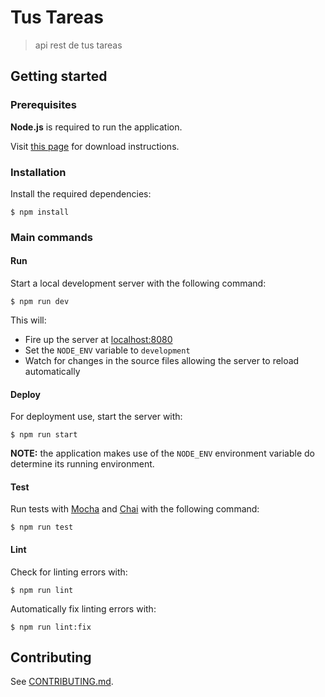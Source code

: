 # Tus Tareas

> api rest de tus tareas

## Getting started

### Prerequisites

**Node.js** is required to run the application.

Visit [this page](https://nodejs.org/en/download/) for download instructions.

### Installation

Install the required dependencies:

`$ npm install`

### Main commands

#### Run

Start a local development server with the following command:

`$ npm run dev`

This will:

- Fire up the server at [localhost:8080](http://localhost:8080)
- Set the `NODE_ENV` variable to `development`
- Watch for changes in the source files allowing the server to reload automatically

#### Deploy

For deployment use, start the server with:

`$ npm run start`

**NOTE:** the application makes use of the `NODE_ENV` environment variable do determine its running environment.

#### Test

Run tests with [Mocha](https://mochajs.org/) and [Chai](https://www.chaijs.com/) with the following command:

`$ npm run test`

#### Lint

Check for linting errors with:

`$ npm run lint`

Automatically fix linting errors with:

`$ npm run lint:fix`

## Contributing

See [CONTRIBUTING.md](CONTRIBUTING.md).
